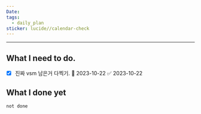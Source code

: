 ```yaml
---
Date: 
tags:
  - daily_plan
sticker: lucide//calendar-check
---
```

---
## What I need to do.

- [x] 진짜 vsm 남은거 다찍기. 📅 2023-10-22 ✅ 2023-10-22




## What I done yet
```tasks
not done
```
